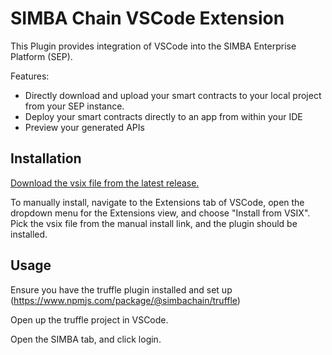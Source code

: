 # SIMBA Chain VSCode Extension

This Plugin provides integration of VSCode into the SIMBA Enterprise Platform (SEP).

Features:
- Directly download and upload your smart contracts to your local project from your SEP instance.
- Deploy your smart contracts directly to an app from within your IDE
- Preview your generated APIs 

## Installation
[Download the vsix file from the latest release.](https://github.com/SIMBAChain/simbachain-vscode-extension/releases)

To manually install, navigate to the Extensions tab of VSCode, open the dropdown menu for the Extensions view, and choose "Install from VSIX". Pick the  vsix file from the manual install link, and the plugin should be installed.
 

## Usage
Ensure you have the truffle plugin installed and set up (https://www.npmjs.com/package/@simbachain/truffle)

Open up the truffle project in VSCode.

Open the SIMBA tab, and click login.